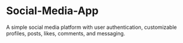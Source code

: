 # Social-Media-App
A simple social media platform with user authentication, customizable profiles, posts, likes, comments, and messaging.
